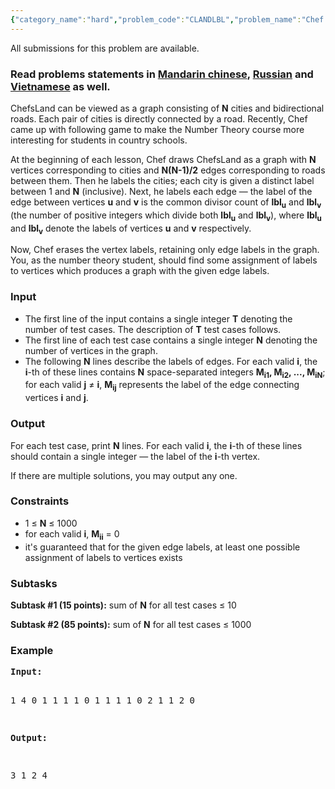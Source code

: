 ```yaml
---
{"category_name":"hard","problem_code":"CLANDLBL","problem_name":"Chef And Land Labeling","languages_supported":{"0":"C","1":"CPP14","2":"JAVA","3":"PYTH","4":"PYTH 3.5","5":"PYPY","6":"CS2","7":"PAS fpc","8":"PAS gpc","9":"RUBY","10":"PHP","11":"GO","12":"NODEJS","13":"HASK","14":"rust","15":"SCALA","16":"swift","17":"D","18":"PERL","19":"FORT","20":"WSPC","21":"ADA","22":"CAML","23":"ICK","24":"BF","25":"ASM","26":"CLPS","27":"PRLG","28":"ICON","29":"SCM qobi","30":"PIKE","31":"ST","32":"NICE","33":"LUA","34":"BASH","35":"NEM","36":"LISP sbcl","37":"LISP clisp","38":"SCM guile","39":"JS","40":"ERL","41":"TCL","42":"kotlin","43":"PERL6","44":"TEXT","45":"SCM chicken","46":"CLOJ","47":"COB","48":"FS"},"max_timelimit":1,"source_sizelimit":50000,"problem_author":"kamranmaharov ","problem_tester":"r_64","date_added":"6-12-2017","tags":{"0":"feb18","1":"isomorphism","2":"kamranmaharov","3":"medium","4":"number"},"editorial_url":"https://discuss.codechef.com/problems/CLANDLBL","time":{"view_start_date":1518427800,"submit_start_date":1518427800,"visible_start_date":1518427800,"end_date":1735669800},"is_direct_submittable":false,"layout":"problem"}
---
```

<span class="solution-visible-txt">All submissions for this problem are available.</span><h3>Read problems statements in <a target="_blank" 
href="http://www.codechef.com/download/translated/FEB18/mandarin/CLANDLBL.pdf">Mandarin chinese</a>, <a target="_blank" 
href="http://www.codechef.com/download/translated/FEB18/russian/CLANDLBL.pdf">Russian</a> and <a target="_blank" 
href="http://www.codechef.com/download/translated/FEB18/vietnamese/CLANDLBL.pdf">Vietnamese</a> as well.</h3>

<p>ChefsLand can be viewed as a graph consisting of <b>N</b> cities and bidirectional roads. Each pair of cities is directly connected by a road. Recently, Chef came up with following game to make the Number Theory course more interesting for students in country schools.</p>

<p>At the beginning of each lesson, Chef draws ChefsLand as a graph with <b>N</b> vertices corresponding to cities and <b>N(N-1)/2</b> edges corresponding to roads between them. Then he labels the cities; each city is given a distinct label between 1 and <b>N</b> (inclusive). Next, he labels each edge — the label of the edge between vertices <b>u</b> and <b>v</b> is the common divisor count of <b>lbl<sub>u</sub></b> and <b>lbl<sub>v</sub></b> (the number of positive integers which divide both <b>lbl<sub>u</sub></b> and <b>lbl<sub>v</sub></b>), where <b>lbl<sub>u</sub></b> and <b>lbl<sub>v</sub></b> denote the labels of vertices <b>u</b> and <b>v</b> respectively.</p>

<p>Now, Chef erases the vertex labels, retaining only edge labels in the graph. You, as the number theory student, should find some assignment of labels to vertices which produces a graph with the given edge labels.</p>

<h3>Input</h3>
<ul>
<li>The first line of the input contains a single integer <b>T</b> denoting the number of test cases. The description of <b>T</b> test cases follows.</li>
<li>The first line of each test case contains a single integer <b>N</b> denoting the number of vertices in the graph.</li>
<li>The following <b>N</b> lines describe the labels of edges. For each valid <b>i</b>, the <b>i</b>-th of these lines contains <b>N</b> space-separated integers <b>M<sub>i1</sub>, M<sub>i2</sub>, ..., M<sub>iN</sub></b>; for each valid <b>j</b> ≠ <b>i</b>, <b>M<sub>ij</sub></b> represents the label of the edge connecting vertices <b>i</b> and <b>j</b>.</li>
</ul>

<h3>Output</h3>
<p>For each test case, print <b>N</b> lines. For each valid <b>i</b>, the <b>i</b>-th of these lines should contain a single integer — the label of the <b>i</b>-th vertex.</p>

<p>If there are multiple solutions, you may output any one.</p>

<h3>Constraints</h3>
<ul>
<li>1 ≤ <b>N</b> ≤ 1000</li>
<li>for each valid <b>i</b>, <b>M<sub>ii</sub></b> = 0</li>
<li>it's guaranteed that for the given edge labels, at least one possible assignment of labels to vertices exists</li>
</ul>

<h3>Subtasks</h3>
<p><b>Subtask #1 (15 points):</b> sum of <b>N</b> for all test cases ≤ 10</p>

<p><b>Subtask #2 (85 points):</b> sum of <b>N</b> for all test cases ≤ 1000</p>

<h3>Example</h3>
<pre><b>Input:</b>

1
4
0 1 1 1
1 0 1 1
1 1 0 2
1 1 2 0

<b>Output:</b>

3
1
2
4
</pre>
